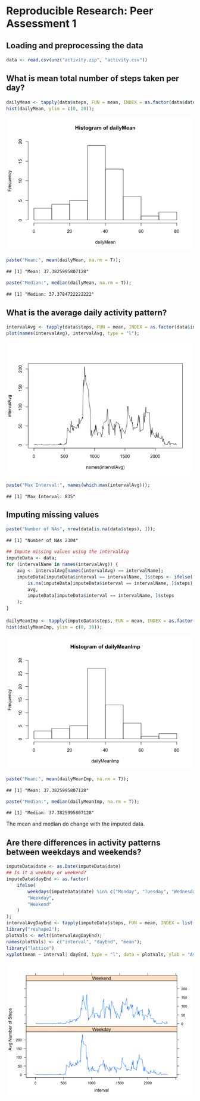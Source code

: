 # Reproducible Research: Peer Assessment 1


## Loading and preprocessing the data

```r
data <- read.csv(unz("activity.zip", "activity.csv"))
```

## What is mean total number of steps taken per day?

```r
dailyMean <- tapply(data$steps, FUN = mean, INDEX = as.factor(data$date), na.rm = T);
hist(dailyMean, ylim = c(0, 20));
```

![](PA1_template_files/figure-html/unnamed-chunk-2-1.png) 

```r
paste("Mean:", mean(dailyMean, na.rm = T));
```

```
## [1] "Mean: 37.3825995807128"
```

```r
paste("Median:", median(dailyMean, na.rm = T));
```

```
## [1] "Median: 37.3784722222222"
```

## What is the average daily activity pattern?

```r
intervalAvg <- tapply(data$steps, FUN = mean, INDEX = as.factor(data$interval), na.rm = T);
plot(names(intervalAvg), intervalAvg, type = "l");
```

![](PA1_template_files/figure-html/unnamed-chunk-3-1.png) 

```r
paste("Max Interval:", names(which.max(intervalAvg)));
```

```
## [1] "Max Interval: 835"
```


## Imputing missing values

```r
paste("Number of NAs", nrow(data[is.na(data$steps), ]));
```

```
## [1] "Number of NAs 2304"
```

```r
## Impute missing values using the intervalAvg
imputeData <- data;
for (intervalName in names(intervalAvg)) {
    avg <- intervalAvg[names(intervalAvg) == intervalName];
    imputeData[imputeData$interval == intervalName, ]$steps <- ifelse(
        is.na(imputeData[imputeData$interval == intervalName, ]$steps),
        avg,
        imputeData[imputeData$interval == intervalName, ]$steps
    );
}

dailyMeanImp <- tapply(imputeData$steps, FUN = mean, INDEX = as.factor(imputeData$date), na.rm = T);
hist(dailyMeanImp, ylim = c(0, 30));
```

![](PA1_template_files/figure-html/unnamed-chunk-4-1.png) 

```r
paste("Mean:", mean(dailyMeanImp, na.rm = T));
```

```
## [1] "Mean: 37.3825995807128"
```

```r
paste("Median:", median(dailyMeanImp, na.rm = T));
```

```
## [1] "Median: 37.3825995807128"
```
The mean and median do change with the imputed data.

## Are there differences in activity patterns between weekdays and weekends?

```r
imputeData$date <- as.Date(imputeData$date)
## Is it a weekday or weekend?
imputeData$dayEnd <- as.factor(
    ifelse(
        weekdays(imputeData$date) %in% c("Monday", "Tuesday", "Wednesday", "Thursday", "Friday"),
        "Weekday",
        "Weekend"
    )
);
intervalAvgDayEnd <- tapply(imputeData$steps, FUN = mean, INDEX = list(as.factor(imputeData$interval), imputeData$dayEnd));
library("reshape2");
plotVals <- melt(intervalAvgDayEnd);
names(plotVals) <- c("interval", "dayEnd", "mean");
library("lattice")
xyplot(mean ~ interval| dayEnd, type = "l", data = plotVals, ylab = "Avg Number of Steps", layout=c(1,2));
```

![](PA1_template_files/figure-html/unnamed-chunk-5-1.png) 
